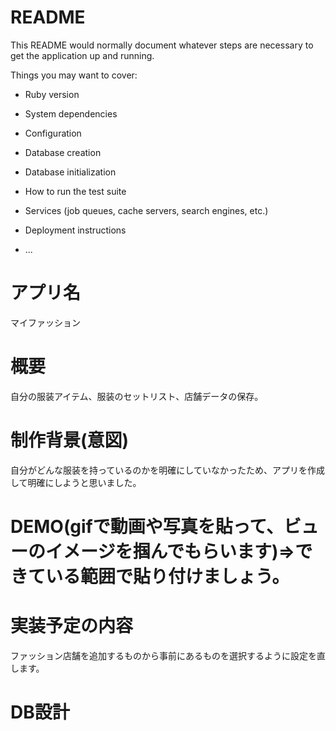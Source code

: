 # README

This README would normally document whatever steps are necessary to get the
application up and running.

Things you may want to cover:

* Ruby version

* System dependencies

* Configuration

* Database creation

* Database initialization

* How to run the test suite

* Services (job queues, cache servers, search engines, etc.)

* Deployment instructions

* ...

# アプリ名
マイファッション

# 概要
自分の服装アイテム、服装のセットリスト、店舗データの保存。

# 制作背景(意図)
自分がどんな服装を持っているのかを明確にしていなかったため、アプリを作成して明確にしようと思いました。

# DEMO(gifで動画や写真を貼って、ビューのイメージを掴んでもらいます)⇒できている範囲で貼り付けましょう。


# 実装予定の内容
ファッション店舗を追加するものから事前にあるものを選択するように設定を直します。

# DB設計


